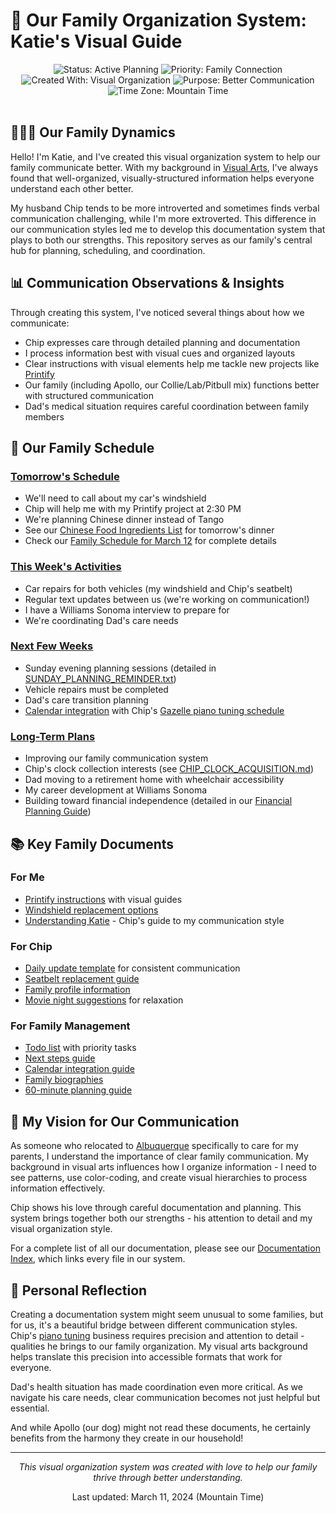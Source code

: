 # 🎨 Our Family Organization System: Katie's Visual Guide

<div align="center">
  <img src="https://img.shields.io/badge/Status-Active_Planning-brightgreen" alt="Status: Active Planning">
  <img src="https://img.shields.io/badge/Priority-Family_Connection-red" alt="Priority: Family Connection">
  <img src="https://img.shields.io/badge/Created_With-Visual_Organization-ff69b4" alt="Created With: Visual Organization">
  <img src="https://img.shields.io/badge/Purpose-Better_Communication-blue" alt="Purpose: Better Communication">
  <img src="https://img.shields.io/badge/Time_Zone-Mountain_Time_(MST/MDT)-orange" alt="Time Zone: Mountain Time">
</div>

<br>

## 👨‍👩‍🐕 Our Family Dynamics

Hello! I'm Katie, and I've created this visual organization system to help our family communicate better. With my background in [Visual Arts](https://en.wikipedia.org/wiki/Visual_arts), I've always found that well-organized, visually-structured information helps everyone understand each other better.

My husband Chip tends to be more introverted and sometimes finds verbal communication challenging, while I'm more extroverted. This difference in our communication styles led me to develop this documentation system that plays to both our strengths. This repository serves as our family's central hub for planning, scheduling, and coordination.

## 📊 Communication Observations & Insights

Through creating this system, I've noticed several things about how we communicate:

- Chip expresses care through detailed planning and documentation
- I process information best with visual cues and organized layouts
- Clear instructions with visual elements help me tackle new projects like [Printify](https://en.wikipedia.org/wiki/Print_on_demand)
- Our family (including Apollo, our Collie/Lab/Pitbull mix) functions better with structured communication
- Dad's medical situation requires careful coordination between family members

## 📅 Our Family Schedule

### [Tomorrow's Schedule](TOMORROW_FAMILY_SCHEDULE.md)
- We'll need to call about my car's windshield
- Chip will help me with my Printify project at 2:30 PM
- We're planning Chinese dinner instead of Tango
- See our [Chinese Food Ingredients List](CHINESE_FOOD_INGREDIENTS.md) for tomorrow's dinner
- Check our [Family Schedule for March 12](TOMORROW_FAMILY_SCHEDULE.md) for complete details

### [This Week's Activities](NEXT_STEPS.md)
- Car repairs for both vehicles (my windshield and Chip's seatbelt)
- Regular text updates between us (we're working on communication!)
- I have a Williams Sonoma interview to prepare for
- We're coordinating Dad's care needs

### [Next Few Weeks](NEXT_STEPS.md)
- Sunday evening planning sessions (detailed in [SUNDAY_PLANNING_REMINDER.txt](SUNDAY_PLANNING_REMINDER.txt))
- Vehicle repairs must be completed
- Dad's care transition planning
- [Calendar integration](CALENDAR_INTEGRATION.md) with Chip's [Gazelle piano tuning schedule](CALENDAR_SCRIPTS_README.md)

### [Long-Term Plans](FINANCIAL_PLANNING_GUIDE.md)
- Improving our family communication system
- Chip's clock collection interests (see [CHIP_CLOCK_ACQUISITION.md](CHIP_CLOCK_ACQUISITION.md))
- Dad moving to a retirement home with wheelchair accessibility
- My career development at Williams Sonoma
- Building toward financial independence (detailed in our [Financial Planning Guide](FINANCIAL_PLANNING_GUIDE.md))

## 📚 Key Family Documents

### For Me
- [Printify instructions](KATIE_PRINTIFY_RESPONSE.txt) with visual guides
- [Windshield replacement options](WINDSHIELD_REPLACEMENT_OPTIONS.md)
- [Understanding Katie](UNDERSTANDING_KATIE.md) - Chip's guide to my communication style

### For Chip
- [Daily update template](TODAY_UPDATE_FOR_KATIE.txt) for consistent communication
- [Seatbelt replacement guide](CHIP_SEATBELT_REPLACEMENT.md)
- [Family profile information](MILLER_FAMILY_BIOS.md)
- [Movie night suggestions](APOLLO_MOVIE_NIGHT_SUGGESTIONS.md) for relaxation

### For Family Management
- [Todo list](TODO) with priority tasks
- [Next steps guide](NEXT_STEPS.md)
- [Calendar integration guide](CALENDAR_INTEGRATION.md)
- [Family biographies](MILLER_FAMILY_BIOS.md)
- [60-minute planning guide](NEXT_60_MINUTES.md)

## 🔄 My Vision for Our Communication

As someone who relocated to [Albuquerque](https://en.wikipedia.org/wiki/Albuquerque,_New_Mexico) specifically to care for my parents, I understand the importance of clear family communication. My background in visual arts influences how I organize information - I need to see patterns, use color-coding, and create visual hierarchies to process information effectively.

Chip shows his love through careful documentation and planning. This system brings together both our strengths - his attention to detail and my visual organization style.

For a complete list of all our documentation, please see our [Documentation Index](DOCUMENTATION_INDEX.md), which links every file in our system.

## 💭 Personal Reflection

Creating a documentation system might seem unusual to some families, but for us, it's a beautiful bridge between different communication styles. Chip's [piano tuning](https://en.wikipedia.org/wiki/Piano_tuning) business requires precision and attention to detail - qualities he brings to our family organization. My visual arts background helps translate this precision into accessible formats that work for everyone.

Dad's health situation has made coordination even more critical. As we navigate his care needs, clear communication becomes not just helpful but essential.

And while Apollo (our dog) might not read these documents, he certainly benefits from the harmony they create in our household!

---

<div align="center">
  <p><i>This visual organization system was created with love to help our family thrive through better understanding.</i></p>
  <p>Last updated: March 11, 2024 (Mountain Time)</p>
</div>
